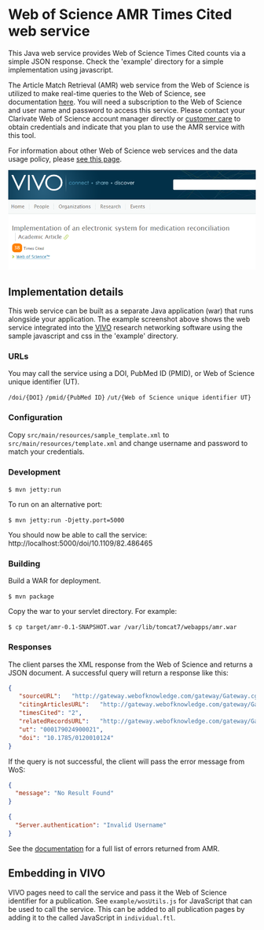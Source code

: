 # Web of Science AMR Times Cited web service

This Java web service provides Web of Science Times Cited counts via a simple JSON response. Check the 'example' directory for a simple implementation using javascript.

The Article Match Retrieval (AMR) web service from the Web of Science is utilized to make real-time queries to the Web of Science, see documentation [here](http://ipscience-help.thomsonreuters.com/LAMRService/WebServicesOverviewGroup/overview.html).
You will need a subscription to the Web of Science and user name and password to access this service. Please contact your Clarivate Web of Science account manager directly or [customer care](https://support.clarivate.com) to obtain credentials and indicate that you plan to use the AMR service with this tool.

For information about other Web of Science web services and the data usage policy, please [see this page](http://clarivate.com/products/data-integration/).

![screenshot of application](example/vivo-amr-service.png?raw=true "VIVO AMR service")

## Implementation details

This web service can be built as a separate Java application (war) that runs alongside your application. The example screenshot above shows the web service integrated into the [VIVO](http://vivoweb.org/) research networking software using the sample javascript and css in the 'example' directory.

### URLs

You may call the service using a DOI, PubMed ID (PMID), or Web of Science unique identifier (UT).

`/doi/{DOI}`
`/pmid/{PubMed ID}`
`/ut/{Web of Science unique identifier UT}`

### Configuration

Copy `src/main/resources/sample_template.xml` to `src/main/resources/template.xml` and change username and password to match your credentials.

### Development

`$ mvn jetty:run`

To run on an alternative port:

`$ mvn jetty:run -Djetty.port=5000`

You should now be able to call the service: http://localhost:5000/doi/10.1109/82.486465

### Building

Build a WAR for deployment.

`$ mvn package`

Copy the war to your servlet directory. For example:

`$ cp target/amr-0.1-SNAPSHOT.war /var/lib/tomcat7/webapps/amr.war`

### Responses

The client parses the XML response from the Web of Science and returns a JSON document. A successful query will return a response like this:

 ```json
 {  
    "sourceURL":   "http://gateway.webofknowledge.com/gateway/Gateway.cgi?GWVersion=2&SrcApp=PARTNER_APP&SrcAuth=TRINTCEL&KeyUT=WOS:000179024900021&DestLinkType=FullRecord&DestApp=WOS_CPL&UsrCustomerID=dc101777b18a39292144c8423537a284",  
    "citingArticlesURL":   "http://gateway.webofknowledge.com/gateway/Gateway.cgi?GWVersion=2&SrcApp=PARTNER_APP&SrcAuth=TRINTCEL&KeyUT=WOS:000179024900021&DestLinkType=CitingArticles&DestApp=WOS_CPL&UsrCustomerID=dc101777b18a39292144c8423537a284",  
    "timesCited": "2",  
    "relatedRecordsURL":   "http://gateway.webofknowledge.com/gateway/Gateway.cgi?GWVersion=2&SrcApp=PARTNER_APP&SrcAuth=TRINTCEL&KeyUT=WOS:000179024900021&DestLinkType=RelatedRecords&DestApp=WOS_CPL&UsrCustomerID=dc101777b18a39292144c8423537a284",  
    "ut": "000179024900021",  
    "doi": "10.1785/0120010124"  
}
 ```

 If the query is not successful, the client will pass the error message from WoS:

 ```json
 {  
   "message": "No Result Found"  
}
```

```json
{  
  "Server.authentication": "Invalid Username"  
}
```

See the [documentation](http://ipscience-help.thomsonreuters.com/LAMRService/WebServicesOverviewGroup/overview.html) for a full list of errors returned from AMR.

## Embedding in VIVO

VIVO pages need to call the service and pass it the Web of Science identifier for a publication. See `example/wosUtils.js` for JavaScript that can be used to call the service. This can be added to all publication pages by adding it to the called
JavaScript in `individual.ftl`.
